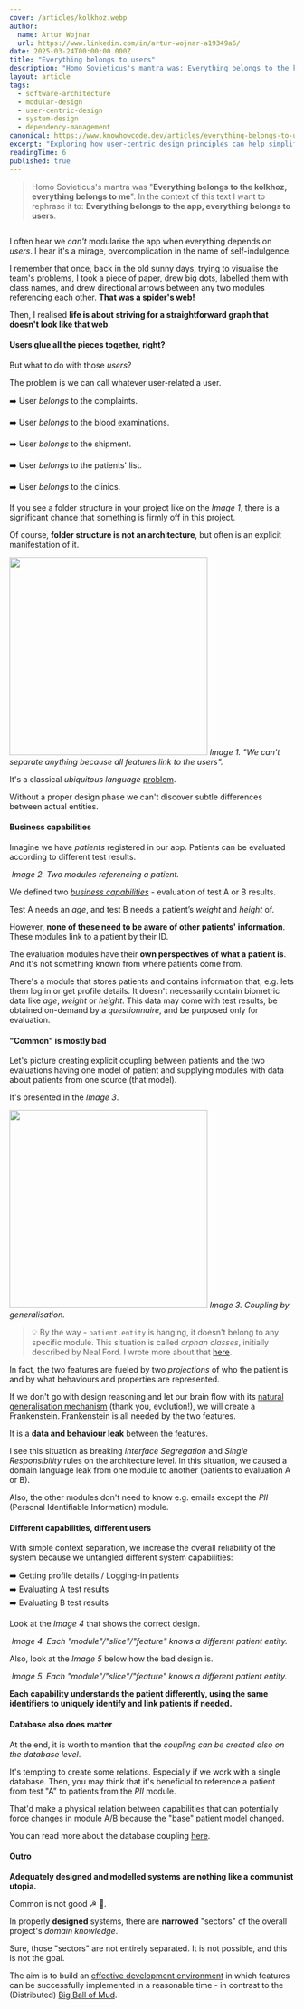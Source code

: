 ```yaml
---
cover: /articles/kolkhoz.webp
author:
  name: Artur Wojnar
  url: https://www.linkedin.com/in/artur-wojnar-a19349a6/
date: 2025-03-24T00:00:00.000Z
title: "Everything belongs to users"
description: "Homo Sovieticus's mantra was: Everything belongs to the kolkhoz, everything belongs to me. In the context of this text, I want to rephrase it to: Everything belongs to the app, everything belongs to users."
layout: article
tags:
  - software-architecture
  - modular-design
  - user-centric-design
  - system-design
  - dependency-management
canonical: https://www.knowhowcode.dev/articles/everything-belongs-to-users
excerpt: "Exploring how user-centric design principles can help simplify complex software architectures and reduce coupling between modules"
readingTime: 6
published: true
---
```


> Homo Sovieticus's mantra was "**Everything belongs to the kolkhoz, everything belongs to me**". In the context of this text I want to rephrase it to: **Everything belongs to the app, everything belongs to users**.

<img src="/articles/kolkhoz.webp" alt="" loading="eager" fetchpriority="high" />
  
I often hear we _can't_ modularise the app when everything depends on _users_. I hear it's a mirage, overcomplication in the name of self-indulgence.  
  
I remember that once, back in the old sunny days, trying to visualise the team's problems, I took a piece of paper, drew big dots, labelled them with class names, and drew directional arrows between any two modules referencing each other. **That was a spider's web!** 
  
Then, I realised **life is about striving for a straightforward graph that doesn't look like that web**.  

#### Users glue all the pieces together, right?
  
But what to do with those _users_?  
  
The problem is we can call whatever user-related a user.

➡️ User _belongs_ to the complaints.

➡️ User _belongs_ to the blood examinations.

➡️ User _belongs_ to the shipment.

➡️ User _belongs_ to the patients' list.

➡️ User _belongs_ to the clinics.

If you see a folder structure in your project like on the _Image 1_, there is a significant chance that something is firmly off in this project.

Of course, **folder structure is not an architecture**, but often is an explicit manifestation of it.

<p>
  <img class="article-image" src="/articles/kolhkoz/folders.webp" width="350px" alt="" loading="eager" fetchpriority="high" />
  <em class="image-description">Image 1. "We can't separate anything because all features link to the users".</em>
</p>

It's a classical _ubiquitous language_ [problem](https://martinfowler.com/bliki/UbiquitousLanguage.html).

Without a proper design phase we can't discover subtle differences between actual entities.

#### Business capabilities
  
Imagine we have _patients_ registered in our app. Patients can be evaluated according to different test results.  
  
<p>
  <img class="article-image" src="/articles/kolhkoz/tests.webp" alt="" loading="eager" fetchpriority="high" />
  <em class="image-description">Image 2. Two modules referencing a patient.</em>
</p>
  
We defined two [_business capabilities_](https://www.leanix.net/en/wiki/ea/business-capability) - evaluation of test A or B results.

Test A needs an _age_, and test B needs a patient’s _weight_ and _height_ of.

However, **none of these need to be aware of other patients' information**. These modules link to a patient by their ID.

The evaluation modules have their **own perspectives of what a patient is**. And it's not something known from where patients come from.
  
There's a module that stores patients and contains information that, e.g. lets them log in or get profile details. It doesn't necessarily contain biometric data like _age_, _weight_ or _height_. This data may come with test results, be obtained on-demand by a _questionnaire_, and be purposed only for evaluation. 

#### "Common" is mostly bad
  
Let's picture creating explicit coupling between patients and the two evaluations having one model of patient and supplying modules with data about patients from one source (that model).

It's presented in the _Image 3_.

<p>
  <img class="article-image" src="/articles/kolhkoz/folders2.webp" width="350px" alt="" loading="eager" fetchpriority="high" />
  <em class="image-description">Image 3. Coupling by generalisation.</em>
</p>

> 💡 By the way - `patient.entity` is hanging, it doesn't belong to any specific module. This situation is called _orphan classes_, initially described by Neal Ford. I wrote more about that [here](https://www.knowhowcode.dev/articles/solution).

In fact, the two features are fueled by two _projections_ of who the patient is and by what behaviours and properties are represented.

If we don't go with design reasoning and let our brain flow with its [natural generalisation mechanism](https://www.sciencedirect.com/science/article/pii/S0885201421001398) (thank you, evolution!), we will create a Frankenstein. Frankenstein is all needed by the two features.

It is a __data and behaviour leak__ between the features.
  
I see this situation as breaking _Interface Segregation_ and _Single Responsibility_ rules on the architecture level. 
In this situation, we caused a domain language leak from one module to another (patients to evaluation A or B).

Also, the other modules don't need to know e.g. emails except the _PII_ (Personal Identifiable Information) module.

#### Different capabilities, different users
  
With simple context separation, we increase the overall reliability of the system because we untangled different system capabilities:

➡️ Getting profile details / Logging-in patients  
➡️ Evaluating A test results  
➡️ Evaluating B test results  

Look at the _Image 4_ that shows the correct design.

<p>
  <img class="article-image" src="/articles/kolhkoz/separation.webp" alt="" loading="eager" fetchpriority="high" />
  <em class="image-description">Image 4. Each "module"/"slice"/"feature" knows a different patient entity.</em>
</p>

Also, look at the _Image 5_ below how the bad design is.

<p>
  <img class="article-image" src="/articles/kolhkoz/no-separation.webp" alt="" loading="eager" fetchpriority="high" />
  <em class="image-description">Image 5. Each "module"/"slice"/"feature" knows a different patient entity.</em>
</p>
  
**Each capability understands the patient differently, using the same identifiers to uniquely identify and link patients if needed.**

#### Database also does matter

At the end, it is worth to mention that the _coupling can be created also on the database level_.

It's tempting to create some relations. Especially if we work with a single database. Then, you may think that it's beneficial to reference a patient from test "A" to patients from the _PII_ module.

That'd make a physical relation between capabilities that can potentially force changes in module A/B because the "base" patient model changed.

You can read more about the database coupling [here](https://www.knowhowcode.dev/articles/decomposition). 

#### Outro

**Adequately designed and modelled systems are nothing like a communist utopia.**

Common is not good ☭ 🛑.

In properly **designed** systems, there are **narrowed** "sectors" of the overall project's _domain knowledge_.

Sure, those "sectors" are not entirely separated. It is not possible, and this is not the goal.

The aim is to build an [effective development environment](https://www.knowhowcode.dev/articles/coupling) in which features can be successfully implemented in a reasonable time - in contrast to the (Distributed) [Big Ball of Mud](https://thedomaindrivendesign.io/big-ball-of-mud/).


